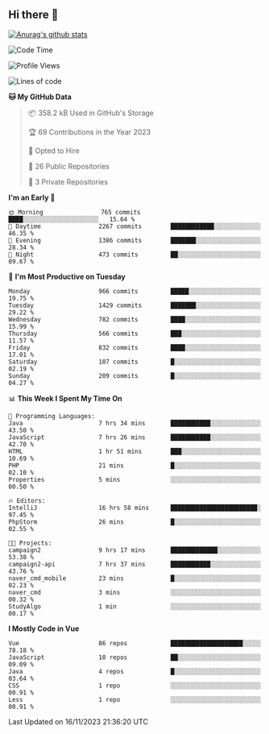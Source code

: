 ## Hi there 👋

[![Anurag's github stats](https://github-readme-stats.vercel.app/api?username=Songwonseok)](https://github.com/anuraghazra/github-readme-stats)



<!--START_SECTION:waka-->
![Code Time](http://img.shields.io/badge/Code%20Time-2%2C553%20hrs%2026%20mins-blue)

![Profile Views](http://img.shields.io/badge/Profile%20Views-0-blue)

![Lines of code](https://img.shields.io/badge/From%20Hello%20World%20I%27ve%20Written-34.8%20million%20lines%20of%20code-blue)

**🐱 My GitHub Data** 

> 📦 358.2 kB Used in GitHub's Storage 
 > 
> 🏆 69 Contributions in the Year 2023
 > 
> 💼 Opted to Hire
 > 
> 📜 26 Public Repositories 
 > 
> 🔑 3 Private Repositories 
 > 
**I'm an Early 🐤** 

```text
🌞 Morning                765 commits         ████░░░░░░░░░░░░░░░░░░░░░   15.64 % 
🌆 Daytime                2267 commits        ████████████░░░░░░░░░░░░░   46.35 % 
🌃 Evening                1386 commits        ███████░░░░░░░░░░░░░░░░░░   28.34 % 
🌙 Night                  473 commits         ██░░░░░░░░░░░░░░░░░░░░░░░   09.67 % 
```
📅 **I'm Most Productive on Tuesday** 

```text
Monday                   966 commits         █████░░░░░░░░░░░░░░░░░░░░   19.75 % 
Tuesday                  1429 commits        ███████░░░░░░░░░░░░░░░░░░   29.22 % 
Wednesday                782 commits         ████░░░░░░░░░░░░░░░░░░░░░   15.99 % 
Thursday                 566 commits         ███░░░░░░░░░░░░░░░░░░░░░░   11.57 % 
Friday                   832 commits         ████░░░░░░░░░░░░░░░░░░░░░   17.01 % 
Saturday                 107 commits         █░░░░░░░░░░░░░░░░░░░░░░░░   02.19 % 
Sunday                   209 commits         █░░░░░░░░░░░░░░░░░░░░░░░░   04.27 % 
```


📊 **This Week I Spent My Time On** 

```text
💬 Programming Languages: 
Java                     7 hrs 34 mins       ███████████░░░░░░░░░░░░░░   43.50 % 
JavaScript               7 hrs 26 mins       ███████████░░░░░░░░░░░░░░   42.70 % 
HTML                     1 hr 51 mins        ███░░░░░░░░░░░░░░░░░░░░░░   10.69 % 
PHP                      21 mins             █░░░░░░░░░░░░░░░░░░░░░░░░   02.10 % 
Properties               5 mins              ░░░░░░░░░░░░░░░░░░░░░░░░░   00.50 % 

🔥 Editors: 
IntelliJ                 16 hrs 58 mins      ████████████████████████░   97.45 % 
PhpStorm                 26 mins             █░░░░░░░░░░░░░░░░░░░░░░░░   02.55 % 

🐱‍💻 Projects: 
campaign2                9 hrs 17 mins       █████████████░░░░░░░░░░░░   53.38 % 
campaign2-api            7 hrs 37 mins       ███████████░░░░░░░░░░░░░░   43.76 % 
naver_cmd_mobile         23 mins             █░░░░░░░░░░░░░░░░░░░░░░░░   02.23 % 
naver_cmd                3 mins              ░░░░░░░░░░░░░░░░░░░░░░░░░   00.32 % 
StudyAlgo                1 min               ░░░░░░░░░░░░░░░░░░░░░░░░░   00.17 % 
```

**I Mostly Code in Vue** 

```text
Vue                      86 repos            ████████████████████░░░░░   78.18 % 
JavaScript               10 repos            ██░░░░░░░░░░░░░░░░░░░░░░░   09.09 % 
Java                     4 repos             █░░░░░░░░░░░░░░░░░░░░░░░░   03.64 % 
CSS                      1 repo              ░░░░░░░░░░░░░░░░░░░░░░░░░   00.91 % 
Less                     1 repo              ░░░░░░░░░░░░░░░░░░░░░░░░░   00.91 % 
```




 Last Updated on 16/11/2023 21:36:20 UTC
<!--END_SECTION:waka-->
